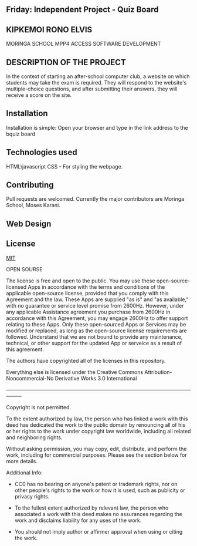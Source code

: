 ## Friday: Independent Project - Quiz Board

## KIPKEMOI RONO ELVIS
MORINGA SCHOOL MPP4 ACCESS
SOFTWARE DEVELOPMENT

## DESCRIPTION OF THE PROJECT

In the context of starting an after-school computer club, a website on which students may take the exam is required. They will respond to the website's multiple-choice questions, and after submitting their answers, they will receive a score on the site.

## Installation

Installation is simple:
Open your browser and type in the link address to the bquiz board

## Technologies used 
HTML\javascript
CSS - For styling the webpage.

## Contributing
Pull requests are welcomed. Currently the major contributors are Moringa School, Moses Karani.


## Web Design


## License
[MIT](https://choosealicense.com/licenses/mit/)

OPEN SOURSE

The license is free and open to the public. You may use these open-source-licensed Apps in accordance with the terms and conditions of the applicable open-source license, provided that you comply with this Agreement and the law. These Apps are supplied "as is" and "as available," with no guarantee or service level promise from 2600Hz. However, under any applicable Assistance agreement you purchase from 2600Hz in accordance with this Agreement, you may engage 2600Hz to offer support relating to these Apps. Only these open-sourced Apps or Services may be modified or replaced, as long as the open-source license requirements are followed. Understand that we are not bound to provide any maintenance, technical, or other support for the updated App or serveice as a result of this agreement.


The authors have copyrighted all of the licenses in this repository.

Everything else is licensed under the Creative Commons Attribution-Noncommercial-No Derivative Works 3.0 International

———————————————————————————————————————

Copyright is not permitted.

To the extent authorized by law, the person who has linked a work with this deed has dedicated the work to the public domain by renouncing all of his or her rights to the work under copyright law worldwide, including all related and neighboring rights.

Without asking permission, you may copy, edit, distribute, and perform the work, including for commercial purposes. Please see the section below for more details.

Additional Info:
* CC0 has no bearing on anyone's patent or trademark rights, nor on other people's rights to the work or how it is used, such as publicity or privacy rights.

* To the fullest extent authorized by relevant law, the person who associated a work with this deed makes no assurances regarding the work and disclaims liability for any uses of the work.

* You should not imply author or affirmer approval when using or citing the work.
